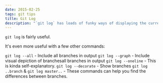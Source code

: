 ```yaml
---
date: 2015-02-25
tags: git tips
title: Git Log
description: "`git log` has loads of funky ways of displaying the current state of git. --online and --graph are my faves"
---
```


`git log` is fairly useful.

It's even more useful with a few other commands:

`git log --all` - Include all branches in output
`git log --graph` - Include visual depiction of branchesall branches in output
`git log --oneline` - This is kinda self-explanatory.
`git log --decorate` - Show branches
`git log ..branch` & `git log master..` - These commands can help you find the differences between branches.
